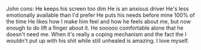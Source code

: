 
John cons:
He keeps his screen too dim
He is an anxious driver
He's less emotionally available than I'd prefer
He puts his needs before mine 100% of the time
He likes how I make him feel and how he feels about me, but now enough to do lift a finger about it. He sooooo comfortable alone that he doesn't need me. When it's really a coping mechanism and the fact the I wouldn't put up with his shit while still unhealed is amazing. I love myself.

